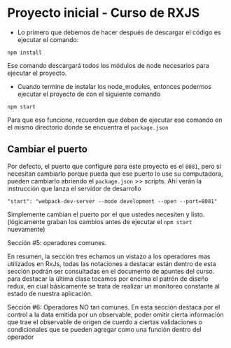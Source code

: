 # Proyecto inicial - Curso de RXJS

* Lo primero que debemos de hacer después de descargar el código es ejecutar el comando:

```
npm install
```
Ese comando descargará todos los módulos de node necesarios para ejecutar el proyecto.


* Cuando termine de instalar los node_modules, entonces podermos ejecutar el proyecto de con el siguiente comando

```
npm start
```
Para que eso funcione, recuerden que deben de ejecutar ese comando en el mismo directorio donde se encuentra el ```package.json```

## Cambiar el puerto
Por defecto, el puerto que configuré para este proyecto es el ```8081```, pero si necesitan cambiarlo porque pueda que ese puerto lo use su computadora, pueden cambiarlo abriendo el ```package.json``` >> scripts. Ahí verán la instrucción que lanza el servidor de desarrollo

```
"start": "webpack-dev-server --mode development --open --port=8081"
```

Simplemente cambian el puerto por el que ustedes necesiten y listo. (lógicamente graban los cambios antes de ejecutar el ```npm start``` nuevamente)

Sección #5: operadores comunes.

En resumen, la sección tres echamos un vistazo a los operadores mas utilizados en RxJs, todas las notaciones a destacar están dentro de esta sección podrán ser consultadas en el documento de apuntes del curso.
para destacar la última clase tocamos por encima el patrón de diseño redux, en cual básicamente se trata de realizar un monitoreo constante al estado de nuestra aplicación. 

Sección #6: Operadores NO tan comunes.
En esta sección destaca por el control a la data emitida por un observable, poder omitir cierta información que trae el observable de origen de cuerdo a ciertas validaciones o condicionales que se pueden agregar como una función dentro del operador




